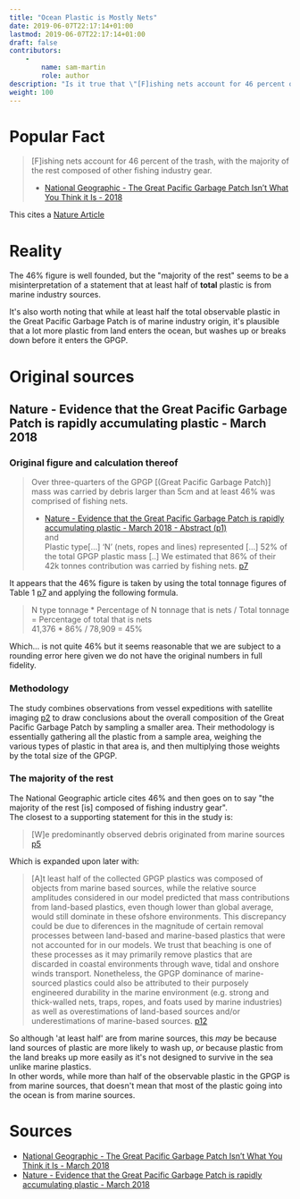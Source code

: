 ```yaml
---
title: "Ocean Plastic is Mostly Nets"
date: 2019-06-07T22:17:14+01:00
lastmod: 2019-06-07T22:17:14+01:00
draft: false
contributors:
    - 
        name: sam-martin
        role: author
description: "Is it true that \"[F]ishing nets account for 46 percent of the trash, with the majority of the rest composed of other fishing industry gear.\""
weight: 100
---
```



# Popular Fact
> [F]ishing nets account for 46 percent of the trash, with the majority of the rest composed of other fishing industry gear.  
> - [National Geographic - The Great Pacific Garbage Patch Isn’t What You Think it Is - 2018](https://news.nationalgeographic.com/2018/03/great-pacific-garbage-patch-plastics-environment/)

This cites a [Nature Article](https://www.nature.com/articles/s41598-018-22939-w)

# Reality

The 46% figure is well founded, but the "majority of the rest" seems to be a misinterpretation of a statement that at least half of **total** plastic is from marine industry sources.

It's also worth noting that while at least half the total observable plastic in the Great Pacific Garbage Patch is of marine industry origin, it's plausible that a lot more plastic from land enters the ocean, but washes up or breaks down before it enters the GPGP.

# Original sources

## Nature - Evidence that the Great Pacific Garbage Patch is rapidly accumulating plastic - March 2018


### Original figure and calculation thereof
>  Over three-quarters of the GPGP [(Great Pacific Garbage Patch)] mass was carried by debris larger than 5cm and
at least 46% was comprised of fishing nets.  
> - [Nature - Evidence that the Great Pacific Garbage Patch is rapidly accumulating plastic - March 2018 - Abstract (p1)](https://www.nature.com/articles/s41598-018-22939-w)  
and  
>  Plastic type[...] ‘N’ (nets, ropes and lines) represented [...] 52% of the total GPGP plastic mass [..] We estimated that 86% of their 42k tonnes contribution was carried by fishing nets. [p7](https://www.nature.com/articles/s41598-018-22939-w)

It appears that the 46% figure is taken by using the total tonnage figures of Table 1 [p7](https://www.nature.com/articles/s41598-018-22939-w) and applying the following formula.  

> N type tonnage * Percentage of N tonnage that is nets / Total tonnage = Percentage of total that is nets  
> 41,376 * 86% / 78,909 = 45%  

Which... is not quite 46% but it seems reasonable that we are subject to a rounding error here given we do not have the original numbers in full fidelity.  

### Methodology

The study combines observations from vessel expeditions with satellite imaging [p2](https://www.nature.com/articles/s41598-018-22939-w) to draw conclusions about the overall composition of the Great Pacific Garbage Patch by sampling a smaller area. Their methodology is essentially gathering all the plastic from a sample area, weighing the various types of plastic in that area is, and then multiplying those weights by the total size of the GPGP.

### The majority of the rest

The National Geographic article cites 46% and then goes on to say "the majority of the rest [is] composed of fishing industry gear".  
The closest to a supporting statement for this in the study is:  

>  [W]e predominantly observed debris originated from marine sources [p5](https://www.nature.com/articles/s41598-018-22939-w)  

Which is expanded upon later with: 

>  [A]t least half of the collected GPGP plastics was composed of objects from marine based sources, while the relative source amplitudes considered in our model predicted that mass contributions from land-based plastics, even though lower than global average, would still dominate in these ofshore environments. This discrepancy could be due to diferences in the magnitude of certain removal processes between land-based and marine-based plastics that were not accounted for in our models. We trust that beaching is one of these processes as it may primarily remove plastics that are discarded in coastal environments through wave, tidal and onshore winds transport. Nonetheless, the GPGP dominance of marine-sourced plastics could also be attributed to their purposely engineered durability in the marine environment (e.g. strong and thick-walled nets, traps, ropes, and foats used by marine industries) as well as overestimations of land-based sources and/or underestimations of marine-based sources. [p12](https://www.nature.com/articles/s41598-018-22939-w)  

So although 'at least half' are from marine sources, this _may_ be because land sources of plastic are more likely to wash up, _or_ because plastic from the land breaks up more easily as it's not designed to survive in the sea unlike marine plastics.  
In other words, while more than half of the observable plastic in the GPGP is from marine sources, that doesn't mean that most of the plastic going into the ocean is from marine sources.


# Sources

- [National Geographic - The Great Pacific Garbage Patch Isn’t What You Think it Is - March 2018](https://news.nationalgeographic.com/2018/03/great-pacific-garbage-patch-plastics-environment/)
- [Nature - Evidence that the Great Pacific Garbage Patch is rapidly accumulating plastic - March 2018](https://www.nature.com/articles/s41598-018-22939-w)
